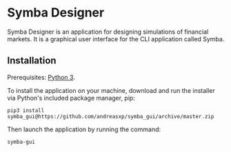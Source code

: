 # Symba Designer
Symba Designer is an application for designing simulations of financial markets. It is a graphical user interface for the CLI application called Symba.

## Installation
Prerequisites: [Python 3](https://www.python.org/).

To install the application on your machine, download and run the installer via Python's included package manager, pip:
```
pip3 install symba_gui@https://github.com/andreasxp/symba_gui/archive/master.zip
```

Then launch the application by running the command:
```
symba-gui
```
